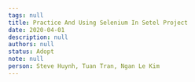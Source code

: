 ```yaml
---
tags: null
title: Practice And Using Selenium In Setel Project
date: 2020-04-01
description: null
authors: null
status: Adopt
note: null
person: Steve Huynh, Tuan Tran, Ngan Le Kim
---
```


